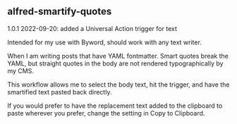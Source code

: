 ## alfred-smartify-quotes

1.0.1 2022-09-20: added a Universal Action trigger for text

Intended for my use with Byword, should work with any text writer.

When I am writing posts that have YAML fontmatter. Smart quotes break the YAML, but straight quotes in the body are not rendered typographically by my CMS. 

This workflow allows me to select the body text, hit the trigger, and have the smartified text pasted back directly.

If you would prefer to have the replacement text added to the clipboard to paste wherever you prefer, change the setting in Copy to Clipboard.
